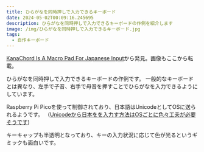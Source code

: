 ```yaml
---
title: ひらがなを同時押しで入力できるキーボード
date: 2024-05-02T00:09:16.245695
description: ひらがなを同時押しで入力できるキーボードの作例を紹介します
image: /img/ひらがなを同時押しで入力できるキーボード.jpg
tags:
  - 自作キーボード
---
```

[KanaChord Is A Macro Pad For Japanese Input](https://hackaday.com/2024/04/08/kanachord-is-a-macro-pad-for-japanese-input/)から発見。画像もここから転載。

ひらがなを同時押しで入力できるキーボードの作例です。
一般的なキーボードとは異なり、左手で子音、右手で母音を押すことでひらがなを入力できるようにしています。

Raspberry Pi Picoを使って制御されており、日本語はUnicodeとしてOSに送られるようです。
（[Unicodeから日本をを入力す方法はOSごとに色々工夫が必要そうです](https://qiita.com/toracatman/items/9f609a22b5ad43a4fc4a))

キーキャップも半透明となっており、キーの入力状況に応じて色が光るというギミックも面白いです。



